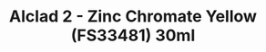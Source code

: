 ---
layout: product
title: "Alclad 2 - Zinc Chromate Yellow (FS33481) 30ml"
price: "TBA" 
desc: "Metalizer boja"
img_path: "/assets/img/ALCE104.jpg"
brand: "N/A"
available: false
special_offer: false
new: false
soon: false
cat: "040000"
subcat: "040300"
subsubcat: "0N/A"
sifra: "ALCE104"
popular: false
---